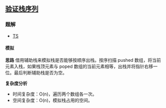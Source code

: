 ## [验证栈序列](https://leetcode.cn/problems/validate-stack-sequences/)

### 题解
+ [TS](../../ts/1024/946.ts)

#### 模拟
**思路**
借用辅助栈来模拟栈是否能够按顺序出栈。按序扫描 pushed 数组，将当前元素入栈，如果栈顶元素与 poped 数组的当前元素相等，出栈并将指针右移一位。最后判断辅助栈是否为空。

**复杂度分析**
+ 时间复杂度：O(n)，遍历两个数组各一次。
+ 空间复杂度：O(n)，模拟栈占用的空间。
